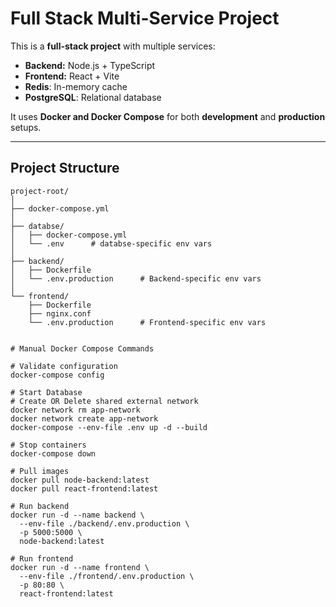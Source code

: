 # Full Stack Multi-Service Project

This is a **full-stack project** with multiple services:

- **Backend:** Node.js + TypeScript
- **Frontend:** React + Vite
- **Redis**: In-memory cache
- **PostgreSQL**: Relational database

It uses **Docker and Docker Compose** for both **development** and **production** setups.

---

## Project Structure

```text
project-root/
│
├── docker-compose.yml
│
├── databse/
│   ├── docker-compose.yml
│   └── .env      # databse-specific env vars
│
├── backend/
│   ├── Dockerfile
│   └── .env.production      # Backend-specific env vars
│
└── frontend/
    ├── Dockerfile
    ├── nginx.conf
    └── .env.production      # Frontend-specific env vars


# Manual Docker Compose Commands

# Validate configuration
docker-compose config

# Start Database
# Create OR Delete shared external network
docker network rm app-network
docker network create app-network
docker-compose --env-file .env up -d --build

# Stop containers
docker-compose down

# Pull images
docker pull node-backend:latest
docker pull react-frontend:latest

# Run backend
docker run -d --name backend \
  --env-file ./backend/.env.production \
  -p 5000:5000 \
  node-backend:latest

# Run frontend
docker run -d --name frontend \
  --env-file ./frontend/.env.production \
  -p 80:80 \
  react-frontend:latest
```
